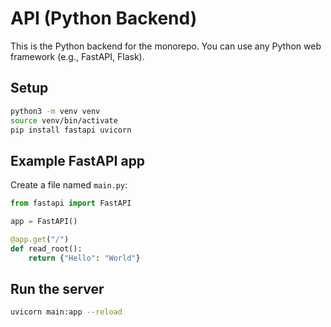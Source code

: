 # API (Python Backend)

This is the Python backend for the monorepo. You can use any Python web framework (e.g., FastAPI, Flask).

## Setup

```bash
python3 -m venv venv
source venv/bin/activate
pip install fastapi uvicorn
```

## Example FastAPI app

Create a file named `main.py`:

```python
from fastapi import FastAPI

app = FastAPI()

@app.get("/")
def read_root():
    return {"Hello": "World"}
```

## Run the server

```bash
uvicorn main:app --reload
```

